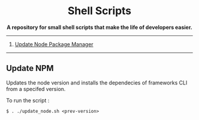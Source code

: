 <div align="center">

# Shell Scripts  
**A repository for small shell scripts that make the life of developers easier.**   
</div>

---
1. [ Update Node Package Manager ](#update_npm)

---
<a name="update_npm"></a>
## Update NPM
Updates the node version and installs the dependecies of frameworks CLI from a specifed version. 

To run the script :  
```
$ . ./update_node.sh <prev-version>
```

